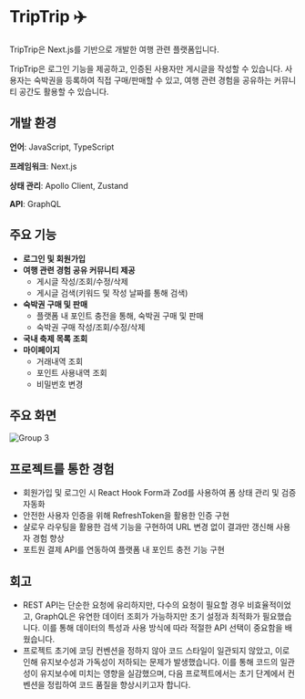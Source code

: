 # TripTrip ✈️
TripTrip은 Next.js를 기반으로 개발한 여행 관련 플랫폼입니다.

TripTrip은 로그인 기능을 제공하고, 인증된 사용자만 게시글을 작성할 수 있습니다.
사용자는 숙박권을 등록하여 직접 구매/판매할 수 있고, 여행 관련 경험을 공유하는 커뮤니티 공간도 활용할 수 있습니다.

## 개발 환경
**언어**: JavaScript, TypeScript

**프레임워크**: Next.js

**상태 관리**: Apollo Client, Zustand

**API**: GraphQL

## 주요 기능
- **로그인 및 회원가입**
- **여행 관련 경험 공유 커뮤니티 제공**
  - 게시글 작성/조회/수정/삭제
  - 게시글 검색(키워드 및 작성 날짜를 통해 검색)
- **숙박권 구매 및 판매**
  - 플랫폼 내 포인트 충전을 통해, 숙박권 구매 및 판매
  - 숙박권 구매 작성/조회/수정/삭제
- **국내 축제 목록 조회**
- **마이페이지**
  - 거래내역 조회
  - 포인트 사용내역 조회
  - 비밀번호 변경

## 주요 화면
![Group 3](https://github.com/user-attachments/assets/fc3cccf8-15d4-4b67-9db2-af2375c75960)

## 프로젝트를 통한 경험
- 회원가입 및 로그인 시 React Hook Form과 Zod를 사용하여 폼 상태 관리 및 검증 자동화
- 안전한 사용자 인증을 위해 RefreshToken을 활용한 인증 구현
- 샬로우 라우팅을 활용한 검색 기능을 구현하여 URL 변경 없이 결과만 갱신해 사용자 경험 향상
- 포트원 결제 API를 연동하여 플랫폼 내 포인트 충전 기능 구현

## 회고
- REST API는 단순한 요청에 유리하지만, 다수의 요청이 필요할 경우 비효율적이었고, GraphQL은 유연한 데이터 조회가 가능하지만 초기 설정과 최적화가 필요했습니다. 이를 통해 데이터의 특성과 사용 방식에 따라 적절한 API 선택이 중요함을 배웠습니다.
- 프로젝트 초기에 코딩 컨벤션을 정하지 않아 코드 스타일이 일관되지 않았고, 이로 인해 유지보수성과 가독성이 저하되는 문제가 발생했습니다. 이를 통해 코드의 일관성이 유지보수에 미치는 영향을 실감했으며, 다음 프로젝트에서는 초기 단계에서 컨벤션을 정립하여 코드 품질을 향상시키고자 합니다.
